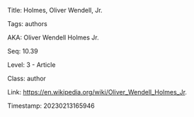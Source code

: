 Title:  Holmes, Oliver Wendell, Jr.

Tags:   authors

AKA:    Oliver Wendell Holmes Jr.

Seq:    10.39

Level:  3 - Article

Class:  author

Link:   https://en.wikipedia.org/wiki/Oliver_Wendell_Holmes_Jr.

Timestamp: 20230213165946
